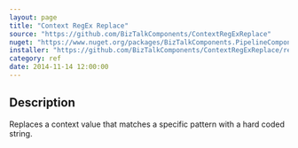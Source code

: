 ```yaml
---
layout: page
title: "Context RegEx Replace"
source: "https://github.com/BizTalkComponents/ContextRegExReplace"
nuget: "https://www.nuget.org/packages/BizTalkComponents.PipelineComponents.ContextRegExReplace/"
installer: "https://github.com/BizTalkComponents/ContextRegExReplace/releases"
category: ref
date: 2014-11-14 12:00:00
---
```


## Description ##
Replaces a context value that matches a specific pattern with a hard coded string.